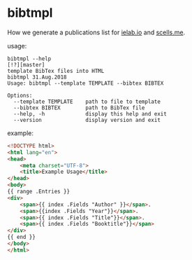 # bibtmpl

How we generate a publications list for [ielab.io](ielab.io) and [scells.me](scells.me). 

usage:

```
bibtmpl --help                                                               [!?][master]
template BibTex files into HTML
bibtmpl 31.Aug.2018
Usage: bibtmpl --template TEMPLATE --bibtex BIBTEX

Options:
  --template TEMPLATE    path to file to template
  --bibtex BIBTEX        path to BibTex file
  --help, -h             display this help and exit
  --version              display version and exit
```

example:

```html
<!DOCTYPE html>
<html lang="en">
<head>
    <meta charset="UTF-8">
    <title>Example Usage</title>
</head>
<body>
{{ range .Entries }}
<div>
    <span>{{ index .Fields "Author" }}</span>.
    <span>{{index .Fields "Year"}}</span>.
    <span>{{ index .Fields "Title"}}</span>.
    <span>{{ index .Fields "Booktitle"}}</span>
</div>
{{ end }}
</body>
</html>
```
